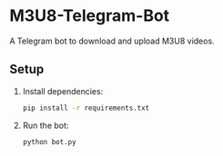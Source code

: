 # M3U8-Telegram-Bot
A Telegram bot to download and upload M3U8 videos.

## Setup
1. Install dependencies:
   ```bash
   pip install -r requirements.txt
   ```
2. Run the bot:
   ```bash
   python bot.py
   ```
